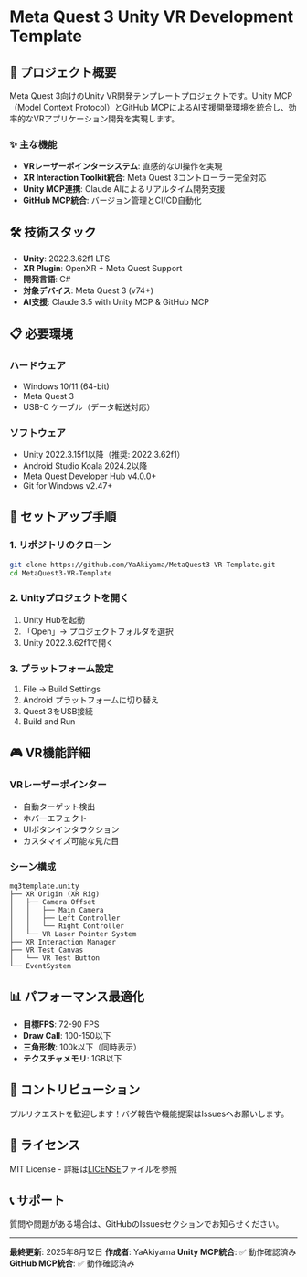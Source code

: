 # Meta Quest 3 Unity VR Development Template

## 🎯 プロジェクト概要

Meta Quest 3向けのUnity VR開発テンプレートプロジェクトです。Unity MCP（Model Context Protocol）とGitHub MCPによるAI支援開発環境を統合し、効率的なVRアプリケーション開発を実現します。

### ✨ 主な機能

- **VRレーザーポインターシステム**: 直感的なUI操作を実現
- **XR Interaction Toolkit統合**: Meta Quest 3コントローラー完全対応
- **Unity MCP連携**: Claude AIによるリアルタイム開発支援
- **GitHub MCP統合**: バージョン管理とCI/CD自動化

## 🛠️ 技術スタック

- **Unity**: 2022.3.62f1 LTS
- **XR Plugin**: OpenXR + Meta Quest Support
- **開発言語**: C#
- **対象デバイス**: Meta Quest 3 (v74+)
- **AI支援**: Claude 3.5 with Unity MCP & GitHub MCP

## 📋 必要環境

### ハードウェア
- Windows 10/11 (64-bit)
- Meta Quest 3
- USB-C ケーブル（データ転送対応）

### ソフトウェア
- Unity 2022.3.15f1以降（推奨: 2022.3.62f1）
- Android Studio Koala 2024.2以降
- Meta Quest Developer Hub v4.0.0+
- Git for Windows v2.47+

## 🚀 セットアップ手順

### 1. リポジトリのクローン
```bash
git clone https://github.com/YaAkiyama/MetaQuest3-VR-Template.git
cd MetaQuest3-VR-Template
```

### 2. Unityプロジェクトを開く
1. Unity Hubを起動
2. 「Open」→ プロジェクトフォルダを選択
3. Unity 2022.3.62f1で開く

### 3. プラットフォーム設定
1. File → Build Settings
2. Android プラットフォームに切り替え
3. Quest 3をUSB接続
4. Build and Run

## 🎮 VR機能詳細

### VRレーザーポインター
- 自動ターゲット検出
- ホバーエフェクト
- UIボタンインタラクション
- カスタマイズ可能な見た目

### シーン構成
```
mq3template.unity
├── XR Origin (XR Rig)
│   ├── Camera Offset
│   │   ├── Main Camera
│   │   ├── Left Controller
│   │   └── Right Controller
│   └── VR Laser Pointer System
├── XR Interaction Manager
├── VR Test Canvas
│   └── VR Test Button
└── EventSystem
```

## 📊 パフォーマンス最適化

- **目標FPS**: 72-90 FPS
- **Draw Call**: 100-150以下
- **三角形数**: 100k以下（同時表示）
- **テクスチャメモリ**: 1GB以下

## 🤝 コントリビューション

プルリクエストを歓迎します！バグ報告や機能提案はIssuesへお願いします。

## 📄 ライセンス

MIT License - 詳細は[LICENSE](LICENSE)ファイルを参照

## 📞 サポート

質問や問題がある場合は、GitHubのIssuesセクションでお知らせください。

---

**最終更新**: 2025年8月12日
**作成者**: YaAkiyama
**Unity MCP統合**: ✅ 動作確認済み
**GitHub MCP統合**: ✅ 動作確認済み
